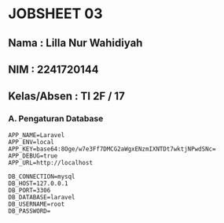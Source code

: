 # JOBSHEET 03

## Nama : Lilla Nur Wahidiyah
## NIM  : 2241720144
## Kelas/Absen : TI 2F / 17

### A. Pengaturan Database

```
APP_NAME=Laravel
APP_ENV=local
APP_KEY=base64:8Oge/w7e3Ff7DMCG2aWgxENzmIXNTDt7wktjNPwdSNc=
APP_DEBUG=true
APP_URL=http://localhost
```
```
DB_CONNECTION=mysql
DB_HOST=127.0.0.1
DB_PORT=3306
DB_DATABASE=laravel
DB_USERNAME=root
DB_PASSWORD=
```